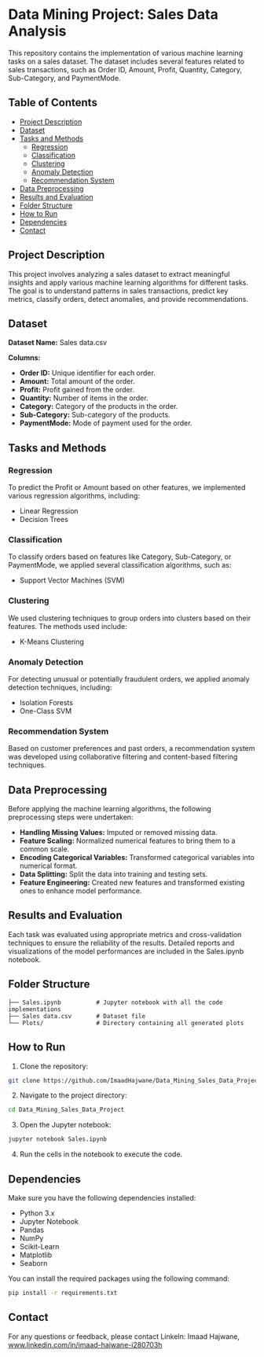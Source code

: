 # Data Mining Project: Sales Data Analysis

This repository contains the implementation of various machine learning tasks on a sales dataset. The dataset includes several features related to sales transactions, such as Order ID, Amount, Profit, Quantity, Category, Sub-Category, and PaymentMode.

## Table of Contents
- [Project Description](#project-description)
- [Dataset](#dataset)
- [Tasks and Methods](#tasks-and-methods)
    - [Regression](#regression)
    - [Classification](#classification)
    - [Clustering](#clustering)
    - [Anomaly Detection](#anomaly-detection)
    - [Recommendation System](#recommendation-system)
- [Data Preprocessing](#data-preprocessing)
- [Results and Evaluation](#results-and-evaluation)
- [Folder Structure](#folder-structure)
- [How to Run](#how-to-run)
- [Dependencies](#dependencies)
- [Contact](#contact)

## Project Description
This project involves analyzing a sales dataset to extract meaningful insights and apply various machine learning algorithms for different tasks. The goal is to understand patterns in sales transactions, predict key metrics, classify orders, detect anomalies, and provide recommendations.

## Dataset
**Dataset Name:** Sales data.csv

**Columns:**
- **Order ID:** Unique identifier for each order.
- **Amount:** Total amount of the order.
- **Profit:** Profit gained from the order.
- **Quantity:** Number of items in the order.
- **Category:** Category of the products in the order.
- **Sub-Category:** Sub-category of the products.
- **PaymentMode:** Mode of payment used for the order.

## Tasks and Methods

### Regression
To predict the Profit or Amount based on other features, we implemented various regression algorithms, including:
- Linear Regression
- Decision Trees

### Classification
To classify orders based on features like Category, Sub-Category, or PaymentMode, we applied several classification algorithms, such as:
- Support Vector Machines (SVM)

### Clustering
We used clustering techniques to group orders into clusters based on their features. The methods used include:
- K-Means Clustering

### Anomaly Detection
For detecting unusual or potentially fraudulent orders, we applied anomaly detection techniques, including:
- Isolation Forests
- One-Class SVM

### Recommendation System
Based on customer preferences and past orders, a recommendation system was developed using collaborative filtering and content-based filtering techniques.

## Data Preprocessing
Before applying the machine learning algorithms, the following preprocessing steps were undertaken:
- **Handling Missing Values:** Imputed or removed missing data.
- **Feature Scaling:** Normalized numerical features to bring them to a common scale.
- **Encoding Categorical Variables:** Transformed categorical variables into numerical format.
- **Data Splitting:** Split the data into training and testing sets.
- **Feature Engineering:** Created new features and transformed existing ones to enhance model performance.

## Results and Evaluation
Each task was evaluated using appropriate metrics and cross-validation techniques to ensure the reliability of the results. Detailed reports and visualizations of the model performances are included in the Sales.ipynb notebook.

## Folder Structure
```
├── Sales.ipynb          # Jupyter notebook with all the code implementations
├── Sales data.csv       # Dataset file
└── Plots/               # Directory containing all generated plots
```

## How to Run
1. Clone the repository:
```bash
git clone https://github.com/ImaadHajwane/Data_Mining_Sales_Data_Project.git
```

2. Navigate to the project directory:
```bash
cd Data_Mining_Sales_Data_Project
```

3. Open the Jupyter notebook:
```bash
jupyter notebook Sales.ipynb
```

4. Run the cells in the notebook to execute the code.

## Dependencies
Make sure you have the following dependencies installed:
- Python 3.x
- Jupyter Notebook
- Pandas
- NumPy
- Scikit-Learn
- Matplotlib
- Seaborn

You can install the required packages using the following command:
```bash
pip install -r requirements.txt
```

## Contact
For any questions or feedback, please contact LinkeIn: Imaad Hajwane, www.linkedin.com/in/imaad-hajwane-i280703h
